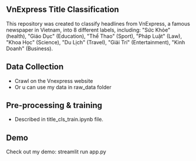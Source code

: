 ## VnExpress Title Classification
This repository was created to classify headlines from VnExpress, a famous newspaper in Vietnam, into 8 different labels, including: "Sức Khỏe" (health), "Giáo Dục" (Education), "Thể Thao" (Sport), "Pháp Luật" (Law),
"Khoa Học" (Science), "Du Lịch" (Travel), "Giải Trí" (Entertainment), "Kinh Doanh" (Business).

## Data Collection
- Crawl on the Vnexpress website
- Or u can use my data in raw_data folder

## Pre-processing & training
- Described in title_cls_train.ipynb file.

## Demo
Check out my demo: streamlit run app.py
  
